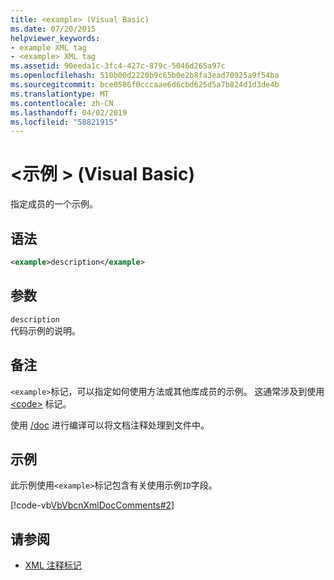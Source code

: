 ```yaml
---
title: <example> (Visual Basic)
ms.date: 07/20/2015
helpviewer_keywords:
- example XML tag
- <example> XML tag
ms.assetid: 90eeda1c-3fc4-427c-879c-5046d265a97c
ms.openlocfilehash: 510b00d2220b9c65b0e2b8fa3ead70925a9f54ba
ms.sourcegitcommit: bce0586f0cccaae6d6cbd625d5a7b824d1d3de4b
ms.translationtype: MT
ms.contentlocale: zh-CN
ms.lasthandoff: 04/02/2019
ms.locfileid: "58821915"
---
```

# <a name="example-visual-basic"></a>\<示例 > (Visual Basic)
指定成员的一个示例。  
  
## <a name="syntax"></a>语法  
  
```xml  
<example>description</example>  
```  
  
## <a name="parameters"></a>参数  
 `description`  
 代码示例的说明。  
  
## <a name="remarks"></a>备注  
 `<example>`标记，可以指定如何使用方法或其他库成员的示例。 这通常涉及到使用 [\<code>](../../../visual-basic/language-reference/xmldoc/code.md) 标记。  
  
 使用 [/doc](../../../visual-basic/reference/command-line-compiler/doc.md) 进行编译可以将文档注释处理到文件中。  
  
## <a name="example"></a>示例  
 此示例使用`<example>`标记包含有关使用示例`ID`字段。  
  
 [!code-vb[VbVbcnXmlDocComments#2](~/samples/snippets/visualbasic/VS_Snippets_VBCSharp/VbVbcnXmlDocComments/VB/Class1.vb#2)]  
  
## <a name="see-also"></a>请参阅

- [XML 注释标记](../../../visual-basic/language-reference/xmldoc/index.md)
